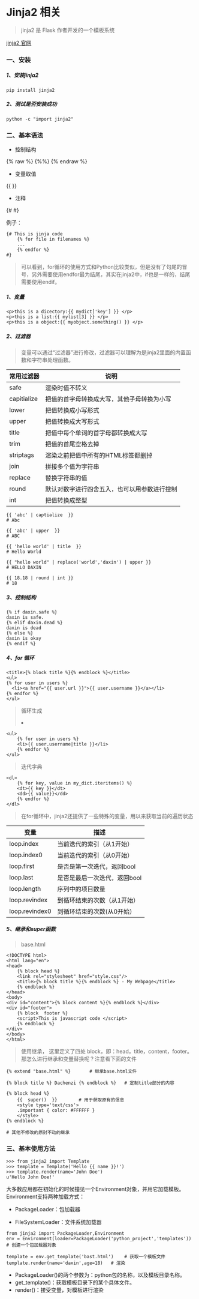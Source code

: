 # Jinja2 相关

>  jinja2 是 Flask 作者开发的一个模板系统 

[jinja2 官网](https://jinja.palletsprojects.com/en/2.10.x/)

### 一、安装

##### 1、安装jinja2

```
pip install jinja2
```

##### 2、测试是否安装成功

```
python -c "import jinja2"
```

### 二、基本语法

* 控制结构

{% raw %} 
{%%}
{% endraw %} 

* 变量取值

\{\{ \}\}

* 注释

\{\# \#\}

例子：

```
{# This is jinja code
    {% for file in filenames %}
    ...
    {% endfor %}
#}
```

>  可以看到，for循环的使用方式和Python比较类似，但是没有了句尾的冒号，另外需要使用endfor最为结尾，其实在jinja2中，if也是一样的，结尾需要使用endif。 

##### 1、变量

```
<p>this is a dicectory:{{ mydict['key'] }} </p>
<p>this is a list:{{ mylist[3] }} </p>
<p>this is a object:{{ myobject.something() }} </p>
```

##### 2、过滤器

>  变量可以通过“过滤器”进行修改，过滤器可以理解为是jinja2里面的内置函数和字符串处理函数。 

| 常用过滤器  | 说明                                         |
| ----------- | -------------------------------------------- |
| safe        | 渲染时值不转义                               |
| capitialize | 把值的首字母转换成大写，其他子母转换为小写   |
| lower       | 把值转换成小写形式                           |
| upper       | 把值转换成大写形式                           |
| title       | 把值中每个单词的首字母都转换成大写           |
| trim        | 把值的首尾空格去掉                           |
| striptags   | 渲染之前把值中所有的HTML标签都删掉           |
| join        | 拼接多个值为字符串                           |
| replace     | 替换字符串的值                               |
| round       | 默认对数字进行四舍五入，也可以用参数进行控制 |
| int         | 把值转换成整型                               |

```
{{ 'abc' | captialize  }}
# Abc
 
{{ 'abc' | upper  }}
# ABC
 
{{ 'hello world' | title  }}
# Hello World
 
{{ "hello world" | replace('world','daxin') | upper }}
# HELLO DAXIN
 
{{ 18.18 | round | int }}
# 18
```

##### 3、控制结构

```
{% if daxin.safe %}
daxin is safe.
{% elif daxin.dead %}
daxin is dead
{% else %}
daxin is okay
{% endif %}
```

##### 4、for 循环

```
<title>{% block title %}{% endblock %}</title>
<ul>
{% for user in users %}
  <li><a href="{{ user.url }}">{{ user.username }}</a></li>
{% endfor %}
</ul>
```

> 循环生成<li></li>

```
<ul>
    {% for user in users %}
    <li>{{ user.username|title }}</li>
    {% endfor %}
</ul>
```

> 迭代字典

```
<dl>
    {% for key, value in my_dict.iteritems() %}
    <dt>{{ key }}</dt>
    <dd>{{ value}}</dd>
    {% endfor %}
</dl>
```

>  在for循环中，jinja2还提供了一些特殊的变量，用以来获取当前的遍历状态 

| 变量           | 描述                         |
| -------------- | ---------------------------- |
| loop.index     | 当前迭代的索引（从1开始）    |
| loop.index0    | 当前迭代的索引（从0开始）    |
| loop.first     | 是否是第一次迭代，返回bool   |
| loop.last      | 是否是最后一次迭代，返回bool |
| loop.length    | 序列中的项目数量             |
| loop.revindex  | 到循环结束的次数（从1开始）  |
| loop.revindex0 | 到循环结束的次数(从0开始）   |

##### 5、继承和super函数

>  base.html 

```
<!DOCTYPE html>
<html lang="en">
<head>
    {% block head %}
    <link rel="stylesheet" href="style.css"/>
    <title>{% block title %}{% endblock %} - My Webpage</title>
    {% endblock %}
</head>
<body>
<div id="content">{% block content %}{% endblock %}</div>
<div id="footer">
    {% block  footer %}
    <script>This is javascript code </script>
    {% endblock %}
</div>
</body>
</html>
```

> 使用继承， 这里定义了四处 block，即：head，title，content，footer。那怎么进行继承和变量替换呢？注意看下面的文件 

```
{% extend "base.html" %}       # 继承base.html文件
 
{% block title %} Dachenzi {% endblock %}   # 定制title部分的内容
 
{% block head %}
    {{  super()  }}        # 用于获取原有的信息
    <style type='text/css'>
    .important { color: #FFFFFF }
    </style>
{% endblock %}   
 
# 其他不修改的原封不动的继承
```

### 三、基本使用方法

```
>>> from jinja2 import Template
>>> template = Template('Hello {{ name }}!')
>>> template.render(name='John Doe')
u'Hello John Doe!'
```

大多数应用都在初始化的时候撞见一个Environment对象，并用它加载模板。Environment支持两种加载方式：

* PackageLoader：包加载器

- FileSystemLoader：文件系统加载器

```
from jinja2 import PackageLoader,Environment
env = Environment(loader=PackageLoader('python_project','templates')) # 创建一个包加载器对象
 
template = env.get_template('bast.html')    # 获取一个模板文件
template.render(name='daxin',age=18)   # 渲染
```

- PackageLoader()的两个参数为：python包的名称，以及模板目录名称。
- get_template()：获取模板目录下的某个具体文件。
- render()：接受变量，对模板进行渲染
